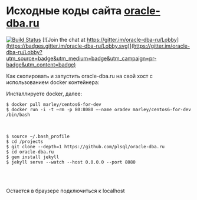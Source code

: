 # Исходные коды сайта <a href="http://oracle-dba.ru">oracle-dba.ru</a>


[![Build Status](https://travis-ci.org/plsql/oracle-dba.ru.svg?branch=gh-pages)](https://travis-ci.org/plsql/oracle-dba.ru)
[![Join the chat at https://gitter.im/oracle-dba-ru/Lobby](https://badges.gitter.im/oracle-dba-ru/Lobby.svg)](https://gitter.im/oracle-dba-ru/Lobby?utm_source=badge&utm_medium=badge&utm_campaign=pr-badge&utm_content=badge)

Как скопировать и запустить oracle-dba.ru на свой хост с использованием docker контейнера:

Инсталлируете docker, далее:

    $ docker pull marley/centos6-for-dev
    $ docker run -i -t –rm -p 80:8080 –-name oradev marley/centos6-for-dev /bin/bash

<br/>

    $ source ~/.bash_profile
    $ cd /projects
    $ git clone --depth=1 https://github.com/plsql/oracle-dba.ru
    $ cd oracle-dba.ru
    $ gem install jekyll
    $ jekyll serve --watch --host 0.0.0.0 --port 8080


<br/>
<br/>

Остается в браузере подключиться к localhost
